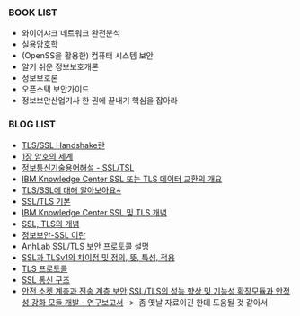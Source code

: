 ### BOOK LIST
- 와이어샤크 네트워크 완전분석
- 실용암호학
- (OpenSS을 활용한) 컴퓨터 시스템 보안
- 알기 쉬운 정보보호개론
- 정보보호론
- 오픈스택 보안가이드
- 정보보안산업기사 한 권에 끝내기 핵심을 잡아라

### BLOG LIST
- [TLS/SSL Handshake란](https://hanjungv.github.io/2017-11-07-1_CS_SSL/)
- [1장 암호의 세계](http://www.parkjonghyuk.net/lecture/2011-1st-lecture/modernCrypto/chap14.pdf)
- [정보통신기술용어해설 - SSL/TSL](http://www.ktword.co.kr/abbr_view.php?m_temp1=1957)
- [IBM Knowledge Center SSL 또는 TLS 데이터 교환의 개요](https://www.ibm.com/support/knowledgecenter/ko/SSFKSJ_7.1.0/com.ibm.mq.doc/sy10660_.htm)
- [TLS/SSL에 대해 알아보아요~](http://btsweet.blogspot.kr/2014/06/tls-ssl.html)
- [SSL/TLS 기본](https://eastdg.wordpress.com/2014/04/09/ssltls-%EA%B8%B0%EB%B3%B8/)
- [IBM Knowledge Center SSL 및 TLS 개념](https://www.ibm.com/support/knowledgecenter/ko/SSFKSJ_7.1.0/com.ibm.mq.doc/sy10640_.htm)
- [SSL, TLS의 개념](http://hack-cracker.tistory.com/142)
- [정보보안-SSL 이란](http://12bme.tistory.com/80)
- [AnhLab SSL/TLS 보안 프로토콜 설명](http://v3.nonghyup.com/secu_info_view.asp?list=/secu_info_list.asp&seq=8749&pageno=62&v_num=443)
- [SSL과 TLSv1의 차이점 및 정의, 뜻, 특성, 적용](http://soul0.tistory.com/214)
- [TLS 프로토콜](http://marcof.tistory.com/87)
- [SSL 통신 구조](http://happydal.blogspot.kr/2010/08/ssl-%ED%86%B5%EC%8B%A0-%EA%B5%AC%EC%A1%B0.html#!/2010/08/ssl-%ED%86%B5%EC%8B%A0-%EA%B5%AC%EC%A1%B0.html)
- [안전 소켓 계층과 전송 계층 보안](http://www.google.co.kr/url?sa=t&rct=j&q=&esrc=s&source=web&cd=8&ved=0ahUKEwj7qrCLuNbXAhWHU7wKHUbXCkUQFghMMAc&url=http%3A%2F%2Fpel.smuc.ac.kr%2Fphpbb%2Fdownload%2Ffile.php%3Fid%3D6%26sid%3Dd692b007f1a6e771dfa83172622db9e2&usg=AOvVaw36e2uJpdCuiJLS34RPkzX6)
[SSL/TLS의 성능 향상 및 기능성 확장모듈과 안정성 강화 모듈 개발 - 연구보고서](http://www.itfind.or.kr/Report/200201/KISA/KISA-0138/KISA-0138.pdf) ->  좀 옛날 자료이긴 한데 도움될 것 같아서
